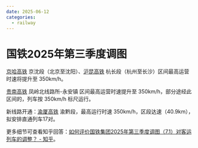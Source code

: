 ```yaml
---
date: 2025-06-12
categories:
  - railway
---
```


# 国铁2025年第三季度调图

[京哈高铁](https://baike.baidu.com/item/%E4%BA%AC%E5%93%88%E9%AB%98%E9%80%9F%E9%93%81%E8%B7%AF/22431801) 京沈段（北京至沈阳）、[沪昆高铁](https://baike.baidu.com/item/%E6%B2%AA%E6%98%86%E9%AB%98%E9%80%9F%E9%93%81%E8%B7%AF/7567677) 杭长段（杭州至长沙）区间最高运营时速将提升至 350km/h。

[贵南高铁](https://baike.baidu.com/item/%E8%B4%B5%E5%8D%97%E9%AB%98%E9%80%9F%E9%93%81%E8%B7%AF/16960502) 凤岭北线路所-永安镇 区间最高运营时速提升至 350km/h，部分途经此区间的，列车按 350km/h 标尺运行。

新线路开通：[渝厦高铁](https://baike.baidu.com/item/%E6%B8%9D%E5%8E%A6%E9%AB%98%E9%80%9F%E9%93%81%E8%B7%AF/60135623) 渝黔段，最高运行时速 350km/h，区段达速（40.9km），拟安排直通列车17对。

<!-- more -->

更多细节可查看知乎回答：[如何评价国铁集团2025年第三季度调图（7.1）对客运列车的调整？ - 知乎](https://www.zhihu.com/question/1899944689660065394)。
